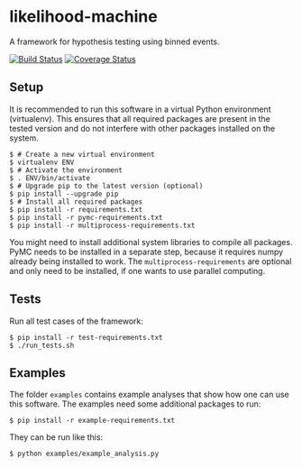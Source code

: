 likelihood-machine
==================

A framework for hypothesis testing using binned events.

[![Build Status](https://travis-ci.org/ast0815/likelihood-machine.svg?branch=master)](https://travis-ci.org/ast0815/likelihood-machine)
[![Coverage Status](https://coveralls.io/repos/github/ast0815/likelihood-machine/badge.svg?branch=master)](https://coveralls.io/github/ast0815/likelihood-machine?branch=master)

Setup
-----

It is recommended to run this software in a virtual Python environment
(virtualenv).  This ensures that all required packages are present in the
tested version and do not interfere with other packages installed on the
system.

    $ # Create a new virtual environment
    $ virtualenv ENV
    $ # Activate the environment
    $ . ENV/bin/activate
    $ # Upgrade pip to the latest version (optional)
    $ pip install --upgrade pip
    $ # Install all required packages
    $ pip install -r requirements.txt
    $ pip install -r pymc-requirements.txt
    $ pip install -r multiprocess-requirements.txt

You might need to install additional system libraries to compile all packages.
PyMC needs to be installed in a separate step, because it requires numpy
already being installed to work. The `multiprocess-requirements` are optional
and only need to be installed, if one wants to use parallel computing.

Tests
-----

Run all test cases of the framework:

    $ pip install -r test-requirements.txt
    $ ./run_tests.sh

Examples
--------

The folder `examples` contains example analyses that show how one can use this
software. The examples need some additional packages to run:

    $ pip install -r example-requirements.txt

They can be run like this:

    $ python examples/example_analysis.py
